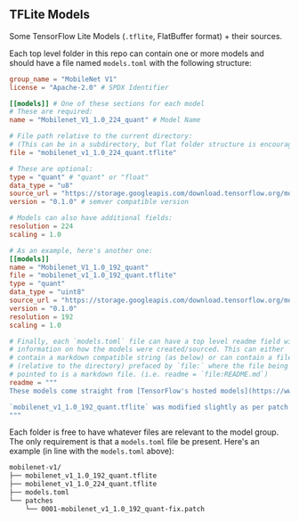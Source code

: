 ## TFLite Models

Some TensorFlow Lite Models (`.tflite`, FlatBuffer format) + their sources.

Each top level folder in this repo can contain one or more models and should have a file named `models.toml` with the following structure:
```TOML
group_name = "MobileNet V1"
license = "Apache-2.0" # SPDX Identifier

[[models]] # One of these sections for each model
# These are required:
name = "Mobilenet_V1_1.0_224_quant" # Model Name

# File path relative to the current directory:
# (This can be in a subdirectory, but flat folder structure is encouraged)
file = "mobilenet_v1_1.0_224_quant.tflite"

# These are optional:
type = "quant" # "quant" or "float"
data_type = "u8"
source_url = "https://storage.googleapis.com/download.tensorflow.org/models/mobilenet_v1_2018_08_02/mobilenet_v1_1.0_224_quant.tgz"
version = "0.1.0" # semver compatible version

# Models can also have additional fields:
resolution = 224
scaling = 1.0

# As an example, here's another one:
[[models]]
name = "Mobilenet_V1_1.0_192_quant"
file = "mobilenet_v1_1.0_192_quant.tflite"
type = "quant"
data_type = "uint8"
source_url = "https://storage.googleapis.com/download.tensorflow.org/models/mobilenet_v1_2018_08_02/mobilenet_v1_1.0_192_quant.tgz"
version = "0.1.0"
resolution = 192
scaling = 1.0

# Finally, each `models.toml` file can have a top level readme field with
# information on how the models were created/sourced. This can either
# contain a markdown compatible string (as below) or can contain a file path
# (relative to the directory) prefaced by `file:` where the file being
# pointed to is a markdown file. (i.e. readme = `file:README.md`)
readme = """
These models come straight from [TensorFlow's hosted models](https://www.tensorflow.org/lite/guide/hosted_models).

`mobilenet_v1_1.0_192_quant.tflite` was modified slightly as per patch 0001.
"""
```

Each folder is free to have whatever files are relevant to the model group. The only requirement is that a `models.toml` file be present. Here's an example (in line with the `models.toml` above):
```bash
mobilenet-v1/
├── mobilenet_v1_1.0_192_quant.tflite
├── mobilenet_v1_1.0_224_quant.tflite
├── models.toml
└── patches
    └── 0001-mobilenet_v1_1.0_192_quant-fix.patch
```
